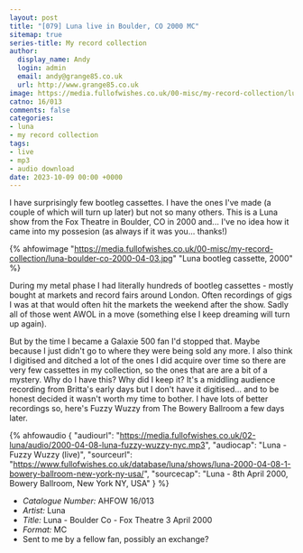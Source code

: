 ```yaml
---
layout: post
title: "[079] Luna live in Boulder, CO 2000 MC"
sitemap: true
series-title: My record collection
author:
  display_name: Andy
  login: admin
  email: andy@grange85.co.uk
  url: http://www.grange85.co.uk
image: https://media.fullofwishes.co.uk/00-misc/my-record-collection/luna-boulder-co-2000-04-03.jpg
catno: 16/013
comments: false
categories:
- luna
- my record collection
tags:
- live
- mp3
- audio download
date: 2023-10-09 00:00 +0000
---
```

I have surprisingly few bootleg cassettes. I have the ones I've made (a couple of which will turn up later) but not so many others. This is a Luna show from the Fox Theatre in Boulder, CO in 2000 and... I've no idea how it came into my possesion (as always if it was you... thanks!)

{% ahfowimage "https://media.fullofwishes.co.uk/00-misc/my-record-collection/luna-boulder-co-2000-04-03.jpg" "Luna bootleg cassette, 2000" %}

During my metal phase I had literally hundreds of bootleg cassettes - mostly bought at markets and record fairs around London. Often recordings of gigs I was at that would often hit the markets the weekend after the show. Sadly all of those went AWOL in a move (something else I keep dreaming will turn up again).

<!--more-->

But by the time I became a Galaxie 500 fan I'd stopped that. Maybe because I just didn't go to where they were being sold any more. I also think I digitised and ditched a lot of the ones I did acquire over time so there are very few cassettes in my collection, so the ones that are are a bit of a mystery. Why do I have this? Why did I keep it? It's a middling audience recording from Britta's early days but I don't have it digitised... and to be honest decided it wasn't worth my time to bother. I have lots of better recordings so, here's Fuzzy Wuzzy from The Bowery Ballroom a few days later.

{% ahfowaudio {
"audiourl": "https://media.fullofwishes.co.uk/02-luna/audio/2000-04-08-luna-fuzzy-wuzzy-nyc.mp3",
"audiocap": "Luna - Fuzzy Wuzzy (live)",
"sourceurl": "https://www.fullofwishes.co.uk/database/luna/shows/luna-2000-04-08-1-bowery-ballroom-new-york-ny-usa/",
"sourcecap": "Luna - 8th April 2000, Bowery Ballroom, New York NY, USA"
} %}

 - *Catalogue Number:* AHFOW 16/013
 - *Artist:* Luna
 - *Title:* Luna - Boulder Co - Fox Theatre 3 April 2000
 - *Format:* MC
 - Sent to me by a fellow fan, possibly an exchange?

